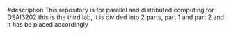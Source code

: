 #description
This repository is for parallel and distributed computing for DSAI3202
this is the third lab, it is divided into 2 parts, part 1 and part 2 and it has be placed accordingly